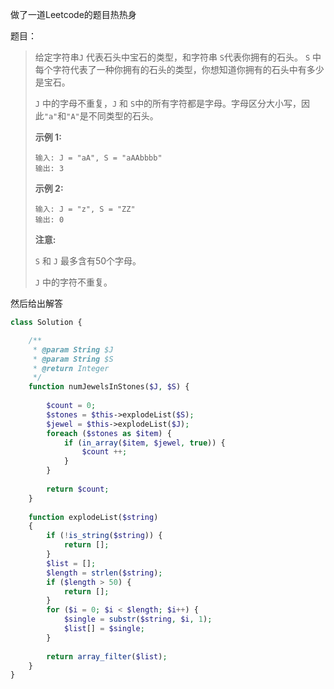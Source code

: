 做了一道Leetcode的题目热热身

题目：

> 给定字符串`J` 代表石头中宝石的类型，和字符串 `S`代表你拥有的石头。 `S` 中每个字符代表了一种你拥有的石头的类型，你想知道你拥有的石头中有多少是宝石。
>
> `J` 中的字母不重复，`J` 和 `S`中的所有字符都是字母。字母区分大小写，因此`"a"`和`"A"`是不同类型的石头。
>
> **示例 1:**
>
> ```
> 输入: J = "aA", S = "aAAbbbb"
> 输出: 3
> ```
>
> **示例 2:**
>
> ```
> 输入: J = "z", S = "ZZ"
> 输出: 0
> ```
>
> **注意:**
>
> `S` 和 `J` 最多含有50个字母。
>
>  `J` 中的字符不重复。



然后给出解答

```PHP
class Solution {

    /**
     * @param String $J
     * @param String $S
     * @return Integer
     */
    function numJewelsInStones($J, $S) {
        
        $count = 0;
        $stones = $this->explodeList($S);
        $jewel = $this->explodeList($J);
        foreach ($stones as $item) {
            if (in_array($item, $jewel, true)) {
                $count ++;
            }
        }
        
        return $count;
    }
    
    function explodeList($string)
    {
        if (!is_string($string)) {
            return [];
        }
        $list = [];
        $length = strlen($string);
        if ($length > 50) {
            return [];
        }
        for ($i = 0; $i < $length; $i++) {
            $single = substr($string, $i, 1);
            $list[] = $single;
        }
        
        return array_filter($list);
    }
}
```

